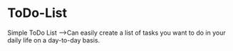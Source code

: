 # ToDo-List

Simple ToDo List
-->Can easily create a list of tasks you want to do in your daily life on a day-to-day basis.

